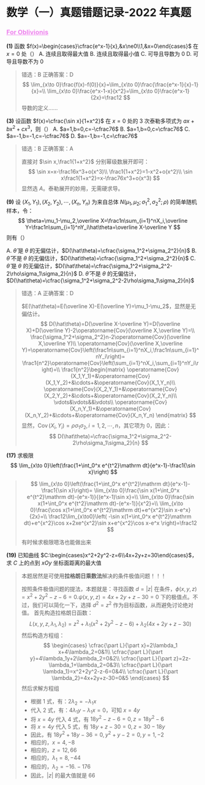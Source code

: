 # 数学（一）真题错题记录-2022 年真题

<h3 style="color: violet; font-weight: bold; text-decoration: underline;">For Oblivionis</h3>

**(1)** 函数 $f(x)=\begin{cases}\cfrac{e^x-1}{x},&x\ne0\\1,&x=0\end{cases}$  在 $x=0$ 处（）
A. 连续且取得最大值
B. 连续且取得最小值
C. 可导且导数为 0
D. 可导且导数不为 0

> 错选：B    正确答案：D
> $$
> \lim_{x\to 0}\frac{f(x)-f(0)}{x}=\lim_{x\to 0}\frac{\frac{e^x-1}{x}-1}{x}=\\
> \lim_{x\to 0}\frac{e^x-1-x}{x^2}=\lim_{x\to 0}\frac{e^x-1}{2x}=\frac12
> $$
> 导数的定义……



**(3)** 设函数 $f(x)=\cfrac{\sin x}{1+x^2}$ 在 $x=0$ 处的 3 次泰勒多项式为 $ax+bx^2+cx^3$，则（）
A. $a=1,b=0,c=-\cfrac76$
B. $a=1,b=0,c=\cfrac76$
C. $a=-1,b=-1,c=-\cfrac76$
D. $a=-1,b=-1,c=\cfrac76$

> 错选：B    正确答案：A
>
> 直接对 $\sin x,\frac1{1+x^2}$ 分别幂级数展开即可：
> $$
> \sin x=x-\frac16x^3+o(x^3)\\
> \frac1{1+x^2}=1-x^2+o(x^2)\\
> \sin x\frac1{1+x^2}=x-\frac76x^3+o(x^3)
> $$
> 显然选 $A$。泰勒展开的妙用，无需硬求导。



**(9)** 设 $(X_1,Y_1),(X_2,Y_2),\cdots,(X_n,Y_n)$ 为来自总体 $N(\mu_1,\mu_2;\sigma_1^2,\sigma_2^2;\rho)$ 的简单随机样本，令：
$$
\theta=\mu_1-\mu_2,\overline X=\frac1n\sum_{i=1}^nX_i,\overline Y=\frac1n\sum_{i=1}^nY_i\hat\theta=\overline X-\overline Y
$$
则有（）

A. $\hat\theta$ 是 $\theta$ 的无偏估计，$D(\hat\theta)=\cfrac{\sigma_1^2+\sigma_2^2}{n}$
B. $\hat\theta$ 不是 $\theta$ 的无偏估计，$D(\hat\theta)=\cfrac{\sigma_1^2+\sigma_2^2}{n}$
C. $\hat\theta$ 是 $\theta$ 的无偏估计，$D(\hat\theta)=\cfrac{\sigma_1^2+\sigma_2^2-2\rho\sigma_1\sigma_2}{n}$
D. $\hat\theta$ 不是 $\theta$ 的无偏估计，$D(\hat\theta)=\cfrac{\sigma_1^2+\sigma_2^2-2\rho\sigma_1\sigma_2}{n}$

> 错选：A    正确答案：D
>
> $E(\hat\theta)=E(\overline X)-E(\overline Y)=\mu_1-\mu_2$，显然是无偏估计。
> $$
> D(\hat\theta)=D(\overline X-\overline Y)=D(\overline X)+D(\overline Y)-2\operatorname{Cov}(\overline X,\overline Y)=\\
> \frac{\sigma_1^2+\sigma_2^2}n-2\operatorname{Cov}(\overline X,\overline Y)\\
> \operatorname{Cov}(\overline X,\overline Y)=\operatorname{Cov}\left(\frac1n\sum_{i=1}^nX_i,\frac1n\sum_{i=1}^nY_i\right)=
> \frac1{n^2}\operatorname{Cov}\left(\sum_{i=1}^nX_i,\sum_{i=1}^nY_i\right)=\\
> \frac1{n^2}\begin{matrix}
> \operatorname{Cov}(X_1,Y_1)+&\operatorname{Cov}(X_1,Y_2)+&\cdots+&\operatorname{Cov}(X_1,Y_n)\\
> \operatorname{Cov}(X_2,Y_1)+&\operatorname{Cov}(X_2,Y_2)+&\cdots+&\operatorname{Cov}(X_2,Y_n)\\
> \vdots&\vdots&&\vdots\\
> \operatorname{Cov}(X_n,Y_1)+&\operatorname{Cov}(X_n,Y_2)+&\cdots+&\operatorname{Cov}(X_n,Y_n)
> \end{matrix}
> $$
> 显然，$\operatorname{Cov}(X_i,Y_i)=\rho\sigma_1\sigma_2,i=1,2,\cdots,n$，其它项为 0，因此：
> $$
> D(\hat\theta)=\cfrac{\sigma_1^2+\sigma_2^2-2\rho\sigma_1\sigma_2}{n}
> $$



**(17)** 求极限
$$
\lim_{x\to 0}\left(\frac{1+\int_0^x e^{t^2}\mathrm dt}{e^x-1}-\frac1{\sin x}\right)
$$

> $$
> \lim_{x\to 0}\left(\frac{1+\int_0^x e^{t^2}\mathrm dt}{e^x-1}-\frac1{\sin x}\right)=
> \lim_{x\to 0}\frac{\sin x(1+\int_0^x e^{t^2}\mathrm dt)-(e^x-1)}{(e^x-1)\sin x}=\\
> \lim_{x\to 0}\frac{\sin x(1+\int_0^x e^{t^2}\mathrm dt)-(e^x-1)}{x^2}=\\
> \lim_{x\to 0}\frac{\cos x(1+\int_0^x e^{t^2}\mathrm dt)+e^{x^2}\sin x-e^x}{2x}=\\
> \frac12\lim_{x\to0}\left(
> -\sin x(1+\int_0^x e^{t^2}\mathrm dt)+e^{x^2}\cos x+2xe^{x^2}\sin x+e^{x^2}\cos x-e^x
> \right)=\frac12
> $$
>
> 有时候求极限嗯洛也能做出来



**(19)** 已知曲线 $C:\begin{cases}x^2+2y^2-z=6\\4x+2y+z=30\end{cases}$，求 $C$ 上的点到 $xOy$ 坐标面距离的最大值

> 本题居然是可使用**拉格朗日乘数法**解决的条件极值问题！！！
>
> 按照条件极值问题的提法，本题就是：寻找函数 $d=|z|$ 在条件，$\phi(x,y,z)=x^2+2y^2-z-6=0.\psi(x,y,z)=4x+2y+z-30=0$ 下的极值点。不过，我们可以简化一下，选择 $d^2=z^2$ 作为目标函数，从而避免讨论绝对值。
> 首先构造拉格朗日函数：
> $$
> L(x,y,z,\lambda_1,\lambda_2)=z^2+\lambda_1(x^2+2y^2-z-6)+\lambda_2(4x+2y+z-30)
> $$
> 然后构造方程组：
> $$
> \begin{cases}
> \cfrac{\part L}{\part x}=2\lambda_1 x+4\lambda_2=0&1\\
> \cfrac{\part L}{\part y}=4\lambda_1y+2\lambda_2=0&2\\
> \cfrac{\part L}{\part z}=2z-\lambda_1+\lambda_2=0&3\\
> \cfrac{\part L}{\part \lambda_1}=x^2+2y^2-z-6=0&4\\
> \cfrac{\part L}{\part \lambda_2}=4x+2y+z-30=0&5
> \end{cases}
> $$
> 然后求解方程组
>
> - 根据 1 式，有：$2\lambda_2=-\lambda_1x$
> - 代入 2 式，有：$4\lambda_1y-\lambda_1x=0$，可知 $x=4y$
> - 将 $x=4y$ 代入 4 式，有 $18y^2-z-6=0,z=18y^2-6$
> - 将 $x=4y$ 代入 5 式，有 $18y+z-30=0,z=30-18y$
> - 因此，有 $18y^2+18y-36=0,y^2+y-2=0,y=1,-2$
> - 相应的，$x=4,-8$
> - 相应的，$z=12,66$
> - 相应的，$\lambda_1=8,-44$
> - 相应的，$\lambda_2=-16.-176$
> - 因此，$|z|$ 的最大值就是 66

